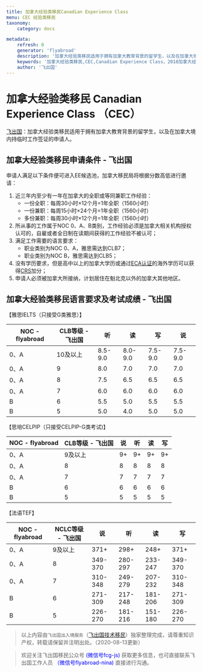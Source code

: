 ```yaml
---
title: 加拿大经验类移民Canadian Experience Class
menu: CEC 经验类移民
taxonomy:
    category: docs

metadata:
    refresh: 0
    generator: 'flyabroad'
    description: '加拿大经验类移民适用于拥有加拿大教育背景的留学生，以及在加拿大境内持临时工作签证的申请人。'
    keywords: '加拿大经验类移民,CEC,Canadian Experience Class，2018加拿大经验类移民，CEC移民2018，'
    author: '飞出国'
---
```


# 加拿大经验类移民 Canadian Experience Class （CEC）

[飞出国](/home)：加拿大经验类移民适用于拥有加拿大教育背景的留学生，以及在加拿大境内持临时工作签证的申请人。

## 加拿大经验类移民申请条件 - 飞出国

申请人满足以下条件便可进入EE候选池，加拿大移民局将根据分数高低进行邀请：

1. 近三年内至少有一年在加拿大的全职或等同兼职工作经验：
    * 一份全职：每周30小时×12个月=1年全职（1560小时）
    * 一份兼职：每周15小时×24个月=1年全职（1560小时）
    * 多份兼职：每周30小时×12个月=1年全职（1560小时）
2. 所从事的工作属于NOC 0、A、B类别，工作经验必须是加拿大相关机构授权认可的，自雇或者全日制在读期间获得的工作经验不被认可；
3. 满足工作需要的语言要求：
    * 职业类别为NOC 0、A，雅思需达到CLB7；
    * 职业类别为NOC B，雅思需达到CLB5；
4. 没有学历要求，但是高中以上的加拿大学历或通过[ECA认证](/ca/ee/eca)的海外学历可以获得[CRS](/ca/ee/criteria-crs)加分；
5. 申请人必须被加拿大所接纳，计划居住在魁北克以外的加拿大其他地区。

## 加拿大经验类移民语言要求及考试成绩 - 飞出国

【雅思IELTS（只接受G类雅思）】

NOC - flyabroad | CLB等级 - 飞出国 | 听 | 读 | 写 | 说
------- | ------- | ------- | ------- | ------- | -------
0、A | 10及以上 | 8.5-9.0 | 8.0-9.0 | 7.5-9.0 | 7.5-9.0
0、A | 9 | 8.0 | 7.0 | 7.0 | 7.0
0、A | 8 | 7.5 | 6.5 | 6.5 | 6.5
0、A | 7 | 6.0 | 6.0 | 6.0 | 6.0
B | 6 | 5.5 | 5.0 | 5.5 | 5.5
B | 5 | 5.0 | 4.0 | 5.0 | 5.0

【思培CELPIP（只接受CELPIP-G类考试)】

NOC - flyabroad | CLB等级 - 飞出国 | 说 | 听 | 读 | 写
------- | ------- | ------- | ------- | ------- | -------
0、A | 9及以上 | 9+ | 9+ | 9+ | 9+
0、A | 8 | 8 | 8 | 8 | 8
0、A | 7 | 7 | 7 | 7 | 7
B | 6 | 6 | 6 | 6 | 6
B | 5 | 5 | 5 | 5 | 5

【法语TEF】

NOC - flyabroad | NCLC等级 - 飞出国 | 说 | 听 | 读 | 写
------- | ------- | ------- | ------- | ------- | -------
0、A | 9及以上 | 371+ | 298+ | 248+ | 371+
0、A | 8 | 349-370 | 280-297 | 233-247 | 349-370
0、A | 7 | 310-348 | 249-279 | 207-232 | 310-348
B | 6 | 271-309 | 217-248 | 181-206 | 271-309
B | 5 | 226-270 | 181-216 | 151-180 | 226-270 

> 以上内容由`飞出国出入境服务`（[飞出国技术移民](http://js.flyabroad.com.hk)）独家整理完成，请尊重知识产权，转载请保留并注明出处。（2020-08-13更新）

> 欢迎关注飞出国移民公众号 <font color=Blue>(微信号fcg-js)</font> 获取更多信息，也可直接联系飞出国工作人员 <font color=Blue>（微信号flyabroad-nina)</font> 直接进行沟通。


